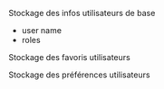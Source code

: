 Stockage des infos utilisateurs de base
- user name
- roles

Stockage des favoris utilisateurs

Stockage des préférences utilisateurs